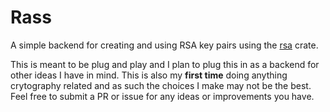 # Rass
A simple backend for creating and using RSA key pairs using the [rsa](https://github.com/RustCrypto/RSA) crate.

This is meant to be plug and play and I plan to plug this in as a backend for other ideas I have in mind. This is also my **first time** doing anything crytography related and as such the choices I make may not be the best. Feel free to submit a PR or issue for any ideas or improvements you have.

